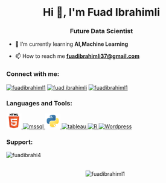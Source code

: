<h1 align="center">Hi 👋, I'm Fuad Ibrahimli</h1>
<h3 align="center">Future Data Scientist</h3>

- 🌱 I’m currently learning **AI,Machine Learning**

- 📫 How to reach me **fuadibrahimli37@gmail.com**

<h3 align="left">Connect with me:</h3>
<p align="left">
<a href="https://linkedin.com/in/fuadibrahiml1" target="blank"><img align="center" src="https://raw.githubusercontent.com/rahuldkjain/github-profile-readme-generator/master/src/images/icons/Social/linked-in-alt.svg" alt="fuadibrahiml1" height="30" width="40" /></a>
<a href="https://fb.com/fuad i̇brahimli" target="blank"><img align="center" src="https://raw.githubusercontent.com/rahuldkjain/github-profile-readme-generator/master/src/images/icons/Social/facebook.svg" alt="fuad i̇brahimli" height="30" width="40" /></a>
<a href="https://instagram.com/fuadibrahiml1" target="blank"><img align="center" src="https://raw.githubusercontent.com/rahuldkjain/github-profile-readme-generator/master/src/images/icons/Social/instagram.svg" alt="fuadibrahiml1" height="30" width="40" /></a>
</p>

<h3 align="left">Languages and Tools:</h3>
<p align="left"> <a href="https://www.w3.org/html/" target="_blank" rel="noreferrer"> <img src="https://raw.githubusercontent.com/devicons/devicon/master/icons/html5/html5-original-wordmark.svg" alt="html5" width="40" height="40"/> </a> <a href="https://www.microsoft.com/en-us/sql-server" target="_blank" rel="noreferrer"> <img src="https://www.svgrepo.com/show/303229/microsoft-sql-server-logo.svg" alt="mssql" width="40" height="40"/> </a> <a href="https://www.python.org" target="_blank" rel="noreferrer"> <img src="https://raw.githubusercontent.com/devicons/devicon/master/icons/python/python-original.svg" alt="python" width="40" height="40"/> </a> <a href="https://www.tableau.com" target="_blank" rel="noreferrer"><img src="https://logowik.com/content/uploads/images/tableau-software.jpg" alt="tableau"width="40" height="40"/> </a> <a href="https://www.r-project.org/" target="_blank" rel="noreferrer"><img src="https://upload.wikimedia.org/wikipedia/commons/thumb/1/1b/R_logo.svg/1280px-R_logo.svg.png" alt="R"width="40" height="40"/> </a><a href="https://wordpress.com/home/classicbicycles4204.wordpress.com" target="_blank" rel="noreferrer"><img src="https://upload.wikimedia.org/wikipedia/commons/thumb/9/98/WordPress_blue_logo.svg/1200px-WordPress_blue_logo.svg.png" alt="Wordpress"width="40" height="40"/> </a></p>

<h3 align="left">Support:</h3>
<p><a href="https://www.buymeacoffee.com/fuadibrahi4"> <img align="left" src="https://cdn.buymeacoffee.com/buttons/v2/default-yellow.png" height="50" width="210" alt="fuadibrahi4" /></a></p><br><br>

<p><img align="center" src="https://github-readme-stats.vercel.app/api/top-langs?username=fuadibrahiml1&show_icons=true&locale=en&layout=compact" alt="fuadibrahiml1" /></p>
